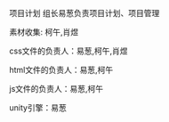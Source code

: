 项目计划 组长易葱负责项目计划、项目管理  

素材收集: 柯午,肖煜

css文件的负责人：易葱,柯午,肖煜

html文件的负责人：易葱,柯午

js文件的负责人：易葱,柯午

unity引擎：易葱